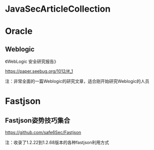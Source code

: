 # JavaSecArticleCollection

# Oracle

## Weblogic

《WebLogic 安全研究报告》

https://paper.seebug.org/1012/#_1

注：非常全面的一篇Weblogic的研究文章，适合刚开始研究Weblogic的人员


# Fastjson

## Fastjson姿势技巧集合

https://github.com/safe6Sec/Fastjson

注：收录了1.2.22到1.2.68版本的各种fastjson利用方式

